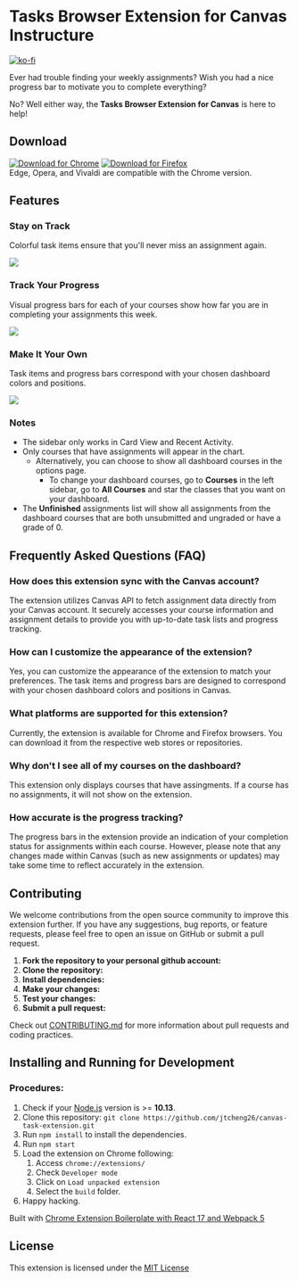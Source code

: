 # Tasks Browser Extension for Canvas Instructure

[![ko-fi](https://ko-fi.com/img/githubbutton_sm.svg)](https://ko-fi.com/R6R8FV70G)

Ever had trouble finding your weekly assignments? Wish you had a nice progress bar to motivate you to complete everything?

No? Well either way, the **Tasks Browser Extension for Canvas** is here to help!

## Download

[![Download for Chrome](https://img.shields.io/badge/Download_for-Chrome-4c8bf5?style=for-the-badge&logo=Googlechrome)](https://chrome.google.com/webstore/detail/tasks-for-canvas/kabafodfnabokkkddjbnkgbcbmipdlmb)
[![Download for Firefox](https://img.shields.io/badge/Download_for-Firefox-ff9400?style=for-the-badge&logo=Firefoxbrowser&logoColor=White)](https://addons.mozilla.org/en-US/firefox/addon/tasks-for-canvas)<br>
Edge, Opera, and Vivaldi are compatible with the Chrome version.
## Features

### Stay on Track

Colorful task items ensure that you'll never miss an assignment again.

![](screenshots/Screenshot1.png)

### Track Your Progress

Visual progress bars for each of your courses show how far you are in completing your assignments this week.

![](screenshots/Screenshot2.png)

### Make It Your Own

Task items and progress bars correspond with your chosen dashboard colors and positions.

![](screenshots/Screenshot3.png)

### Notes

- The sidebar only works in Card View and Recent Activity.
- Only courses that have assignments will appear in the chart.
  - Alternatively, you can choose to show all dashboard courses in the options page.
    - To change your dashboard courses, go to **Courses** in the left sidebar, go to **All Courses** and star the classes that you want on your dashboard.
- The **Unfinished** assignments list will show all assignments from the dashboard courses that are both unsubmitted and ungraded or have a grade of 0.

## Frequently Asked Questions (FAQ)

### How does this extension sync with the Canvas account?

The extension utilizes Canvas API to fetch assignment data directly from your Canvas account. It securely accesses your course information and assignment details to provide you with up-to-date task lists and progress tracking.

### How can I customize the appearance of the extension?

Yes, you can customize the appearance of the extension to match your preferences. The task items and progress bars are designed to correspond with your chosen dashboard colors and positions in Canvas.

### What platforms are supported for this extension?

Currently, the extension is available for Chrome and Firefox browsers. You can download it from the respective web stores or repositories.

### Why don't I see all of my courses on the dashboard?

This extension only displays courses that have assingments. If a course has no assignments, it will not show on the extension.

### How accurate is the progress tracking?

The progress bars in the extension provide an indication of your completion status for assignments within each course. However, please note that any changes made within Canvas (such as new assignments or updates) may take some time to reflect accurately in the extension.

## Contributing

We welcome contributions from the open source community to improve this extension further. If you have any suggestions, bug reports, or feature requests, please feel free to open an issue on GitHub or submit a pull request.

1. **Fork the repository to your personal github account:**
2. **Clone the repository:**
3. **Install dependencies:**
4. **Make your changes:**
5. **Test your changes:**
6. **Submit a pull request:**

Check out [CONTRIBUTING.md](CONTRIBUTING) for more information about pull requests and coding practices.

## Installing and Running for Development

### Procedures:

1. Check if your [Node.js](https://nodejs.org/) version is >= **10.13**.
2. Clone this repository: `git clone https://github.com/jtcheng26/canvas-task-extension.git`
3. Run `npm install` to install the dependencies.
4. Run `npm start`
5. Load the extension on Chrome following:
   1. Access `chrome://extensions/`
   2. Check `Developer mode`
   3. Click on `Load unpacked extension`
   4. Select the `build` folder.
6. Happy hacking.

Built with [Chrome Extension Boilerplate with React 17 and Webpack 5](https://github.com/lxieyang/chrome-extension-boilerplate-react.git)

## License

This extension is licensed under the [MIT License](LICENSE)
